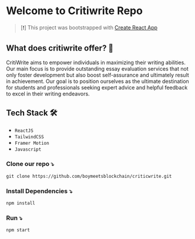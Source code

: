 # Welcome to Critiwrite Repo

> [❗]
> This project was bootstrapped with [Create React App](https://github.com/facebook/create-react-app)

## What does critiwrite offer? 🤔

CritiWrite aims to empower individuals in maximizing their writing abilities. Our main focus is to provide outstanding essay evaluation services that not only foster development but also boost self-assurance and ultimately result in achievement. Our goal is to position ourselves as the ultimate destination for students and professionals seeking expert advice and helpful feedback to excel in their writing endeavors.

## Tech Stack 🛠

- `ReactJS`
- `TailwindCSS`
- `Framer Motion`
- `Javascript`

### Clone our repo ⤵

```cli
git clone https://github.com/boymeetsblockchain/criticwrite.git
```

### Install Dependencies ⤵

```cli
npm install
```

### Run ⤵

```cli
npm start
```
